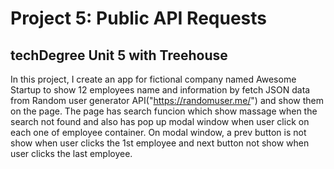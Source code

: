 # Project 5: Public API Requests
## techDegree Unit 5 with Treehouse
 In this project, I create an app for fictional company named Awesome Startup to show 12 employees name and information by fetch JSON data from Random user generator API("https://randomuser.me/") and show them on the page. The page has search funcion which show massage when the search not found and also has pop up modal window when user click on each one of employee container. On modal window, a prev button is not show when user clicks the 1st employee and next button not show when user clicks the last employee.
